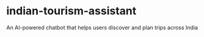 # indian-tourism-assistant
An AI-powered chatbot that helps users discover and plan trips across India
